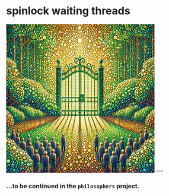 # spinlock waiting threads
<img src="illustrations/spinlock_waiting_thread()_600.jpg" alt="execve" width="400"/>
---

###  ...to be continued in the `philosophers` project.
